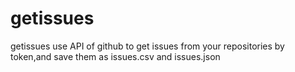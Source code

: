# getissues
getissues
use API of github to get issues from your repositories by token,and save them as issues.csv and issues.json
